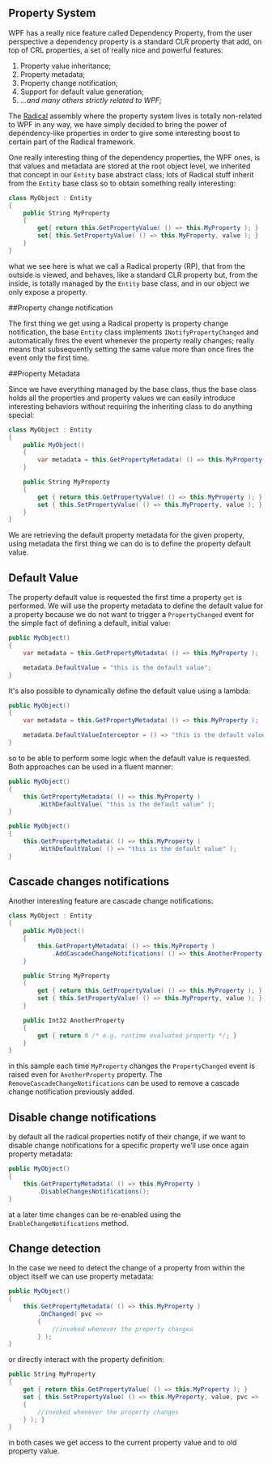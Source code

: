 ## Property System

WPF has a really nice feature called Dependency Property, from the user perspective a dependency property is a standard CLR property that add, on top of CRL properties, a set of really nice and powerful features:

1. Property value inheritance;
2. Property metadata;
3. Property change notification;
4. Support for default value generation;
5. *…and many others strictly related to WPF;*

The [Radical](https://github.com/RadicalFx/radical) assembly where the property system lives is totally non-related to WPF in any way, we have simply decided to bring the power of dependency-like properties in order to give some interesting boost to certain part of the Radical framework.

One really interesting thing of the dependency properties, the WPF ones, is that values and metadata are stored at the root object level, we inherited that concept in our `Entity` base abstract class; lots of Radical stuff inherit from the `Entity` base class so to obtain something really interesting:

```csharp
class MyObject : Entity
{
    public String MyProperty
    {
        get{ return this.GetPropertyValue( () => this.MyProperty ); }
        set{ this.SetPropertyValue( () => this.MyProperty, value ); }
    }
}
```

what we see here is what we call a Radical property (RP), that from the outside is viewed, and behaves, like a standard CLR property but, from the inside, is totally managed by the `Entity` base class, and in our object we only expose a property.

##Property change notification

The first thing we get using a Radical property is property change notification, the base `Entity` class implements `INotifyPropertyChanged` and automatically fires the event whenever the property really changes; really means that subsequently setting the same value more than once fires the event only the first time.

##Property Metadata

Since we have everything managed by the base class, thus the base class holds all the properties and property values we can easily  introduce interesting behaviors without requiring the inheriting class to do anything special:

```csharp
class MyObject : Entity
{
    public MyObject()
    {
        var metadata = this.GetPropertyMetadata( () => this.MyProperty );
    }

    public String MyProperty
    {
        get { return this.GetPropertyValue( () => this.MyProperty ); }
        set { this.SetPropertyValue( () => this.MyProperty, value ); }
    }
}
```

We are retrieving the default property metadata for the given property, using metadata the first thing we can do is to define the property default value.

## Default Value

The property default value is requested the first time a property `get` is performed. We will use the property metadata to define the default value for a property because we do not want to trigger a `PropertyChanged` event for the simple fact of defining a default, initial value:

```csharp
public MyObject()
{
    var metadata = this.GetPropertyMetadata( () => this.MyProperty );

    metadata.DefaultValue = "this is the default value";
}
```

It's also possible to dynamically define the default value using a lambda:

```csharp
public MyObject()
{
    var metadata = this.GetPropertyMetadata( () => this.MyProperty );

    metadata.DefaultValueInterceptor = () => "this is the default value";
}
```

so to be able to perform some logic when the default value is requested. Both approaches can be used in a fluent manner:

```csharp
public MyObject()
{
    this.GetPropertyMetadata( () => this.MyProperty )
        .WithDefaultValue( "this is the default value" );
}
```

```csharp
public MyObject()
{
    this.GetPropertyMetadata( () => this.MyProperty )
        .WithDefaultValue( () => "this is the default value" );
}
```

## Cascade changes notifications

Another interesting feature are cascade change notifications:

```csharp
class MyObject : Entity
{
    public MyObject()
    {
        this.GetPropertyMetadata( () => this.MyProperty )
            .AddCascadeChangeNotifications( () => this.AnotherProperty );
    }

    public String MyProperty
    {
        get { return this.GetPropertyValue( () => this.MyProperty ); }
        set { this.SetPropertyValue( () => this.MyProperty, value ); }
    }

    public Int32 AnotherProperty
    {
        get { return 0 /* e.g. runtime evaluated property */; }
    }
}
```

in this sample each time `MyProperty` changes the `PropertyChanged` event is raised even for `AnotherProperty` property. The `RemoveCascadeChangeNotifications` can be used to remove a cascade change notification previously added.

## Disable change notifications

by default all the radical properties notify of their change, if we want to disable change notifications for a specific property we’ll use once again property metadata:

```csharp
public MyObject()
{
    this.GetPropertyMetadata( () => this.MyProperty )
        .DisableChangesNotifications();
}
```

at a later time changes can be re-enabled using the `EnableChangeNotifications` method.

## Change detection

In the case we need to detect the change of a property from within the object itself we can use property metadata:

```csharp
public MyObject()
{
    this.GetPropertyMetadata( () => this.MyProperty )
        .OnChanged( pvc => 
        {
            //invoked whenever the property changes
        } );
}
```

or directly interact with the property definition:

```csharp
public String MyProperty
{
    get { return this.GetPropertyValue( () => this.MyProperty ); }
    set { this.SetPropertyValue( () => this.MyProperty, value, pvc => 
    {
        //invoked whenever the property changes
    } ); }
}
```

in both cases we get access to the current property value and to old property value.
